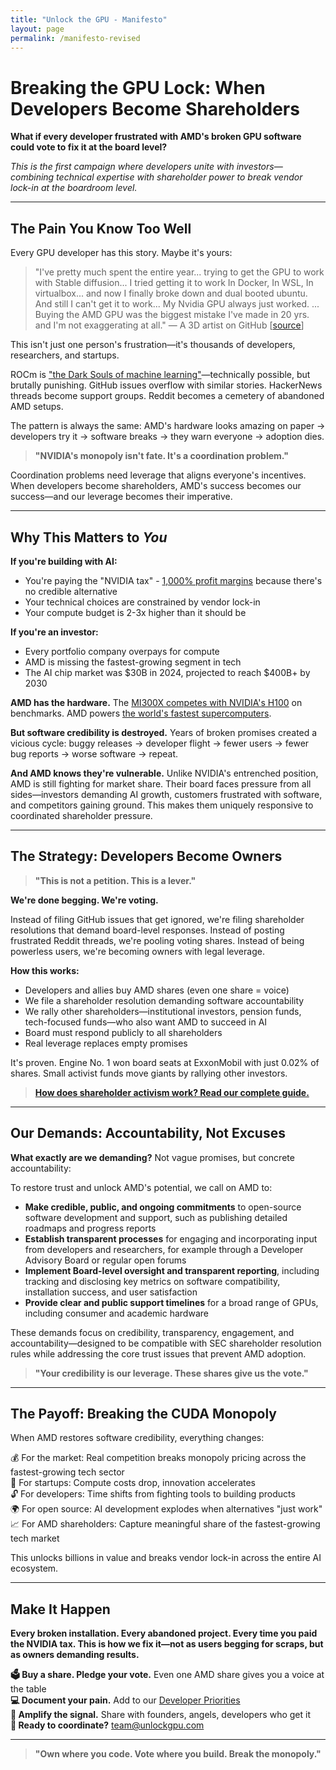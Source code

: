 ```yaml
---
title: "Unlock the GPU - Manifesto"
layout: page
permalink: /manifesto-revised
---
```


# Breaking the GPU Lock: When Developers Become Shareholders

**What if every developer frustrated with AMD's broken GPU software could vote to fix it at the board level?**

*This is the first campaign where developers unite with investors—combining technical expertise with shareholder power to break vendor lock-in at the boardroom level.*

---

## The Pain You Know Too Well

Every GPU developer has this story. Maybe it's yours:

> "I've pretty much spent the entire year... trying to get the GPU to work with Stable diffusion... I tried getting it to work In Docker, In WSL, In virtualbox... and now I finally broke down and dual booted ubuntu. And still I can't get it to work... My Nvidia GPU always just worked. ... Buying the AMD GPU was the biggest mistake I've made in 20 yrs. and I'm not exaggerating at all." — A 3D artist on GitHub [[source](https://github.com/ROCm/ROCm/issues/2754)]

This isn't just one person's frustration—it's thousands of developers, researchers, and startups.

ROCm is ["the Dark Souls of machine learning"](https://linustechtips.com/topic/1603733-rocm-is-the-dark-souls-of-machine-learning/)—technically possible, but brutally punishing. GitHub issues overflow with similar stories. HackerNews threads become support groups. Reddit becomes a cemetery of abandoned AMD setups.

The pattern is always the same: AMD's hardware looks amazing on paper → developers try it → software breaks → they warn everyone → adoption dies.

> **"NVIDIA's monopoly isn't fate. It's a coordination problem."**

Coordination problems need leverage that aligns everyone's incentives. When developers become shareholders, AMD's success becomes our success—and our leverage becomes their imperative.

---

## Why This Matters to *You*

**If you're building with AI:**
- You're paying the "NVIDIA tax" - [1,000% profit margins](https://www.tomshardware.com/news/nvidia-makes-1000-profit-on-h100-gpus-report) because there's no credible alternative
- Your technical choices are constrained by vendor lock-in
- Your compute budget is 2-3x higher than it should be

**If you're an investor:**
- Every portfolio company overpays for compute
- AMD is missing the fastest-growing segment in tech
- The AI chip market was $30B in 2024, projected to reach $400B+ by 2030

**AMD has the hardware.** The [MI300X competes with NVIDIA's H100](https://semianalysis.com/2025/05/23/amd-vs-nvidia-inference-benchmark-who-wins-performance-cost-per-million-tokens/) on benchmarks. AMD powers [the world's fastest supercomputers](https://www.nextplatform.com/2024/11/18/amd-now-has-more-compute-on-the-top500-than-nvidia/).

**But software credibility is destroyed.** Years of broken promises created a vicious cycle: buggy releases → developer flight → fewer users → fewer bug reports → worse software → repeat.

**And AMD knows they're vulnerable.** Unlike NVIDIA's entrenched position, AMD is still fighting for market share. Their board faces pressure from all sides—investors demanding AI growth, customers frustrated with software, and competitors gaining ground. This makes them uniquely responsive to coordinated shareholder pressure.

---

## The Strategy: Developers Become Owners

> **"This is not a petition. This is a lever."**

**We're done begging. We're voting.**

Instead of filing GitHub issues that get ignored, we're filing shareholder resolutions that demand board-level responses. Instead of posting frustrated Reddit threads, we're pooling voting shares. Instead of being powerless users, we're becoming owners with legal leverage.

**How this works:**
- Developers and allies buy AMD shares (even one share = voice)
- We file a shareholder resolution demanding software accountability
- We rally other shareholders—institutional investors, pension funds, tech-focused funds—who also want AMD to succeed in AI
- Board must respond publicly to all shareholders
- Real leverage replaces empty promises

It's proven. Engine No. 1 won board seats at ExxonMobil with just 0.02% of shares. Small activist funds move giants by rallying other investors.

> [**How does shareholder activism work? Read our complete guide.**](/activism/)

---

## Our Demands: Accountability, Not Excuses

**What exactly are we demanding?** Not vague promises, but concrete accountability:

To restore trust and unlock AMD's potential, we call on AMD to:

- **Make credible, public, and ongoing commitments** to open-source software development and support, such as publishing detailed roadmaps and progress reports
- **Establish transparent processes** for engaging and incorporating input from developers and researchers, for example through a Developer Advisory Board or regular open forums  
- **Implement Board-level oversight and transparent reporting**, including tracking and disclosing key metrics on software compatibility, installation success, and user satisfaction
- **Provide clear and public support timelines** for a broad range of GPUs, including consumer and academic hardware

These demands focus on credibility, transparency, engagement, and accountability—designed to be compatible with SEC shareholder resolution rules while addressing the core trust issues that prevent AMD adoption.

> **"Your credibility is our leverage. These shares give us the vote."**

---

## The Payoff: Breaking the CUDA Monopoly

When AMD restores software credibility, everything changes:

💰 For the market: Real competition breaks monopoly pricing across the fastest-growing tech sector  
🚀 For startups: Compute costs drop, innovation accelerates  
🔓 For developers: Time shifts from fighting tools to building products  
🌍 For open source: AI development explodes when alternatives "just work"  
📈 For AMD shareholders: Capture meaningful share of the fastest-growing tech market

This unlocks billions in value and breaks vendor lock-in across the entire AI ecosystem.

---

## Make It Happen

**Every broken installation. Every abandoned project. Every time you paid the NVIDIA tax. This is how we fix it—not as users begging for scraps, but as owners demanding results.**

**🗳️ Buy a share. Pledge your vote.** Even one AMD share gives you a voice at the table  
**💻 Document your pain.** Add to our [Developer Priorities](/priorities/)  
**🚀 Amplify the signal.** Share with founders, angels, developers who get it  
**📧 Ready to coordinate?** [team@unlockgpu.com](mailto:team@unlockgpu.com)

---

> **"Own where you code. Vote where you build. Break the monopoly."**


